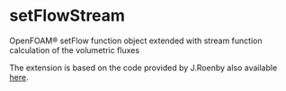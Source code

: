 # setFlowStream
OpenFOAM® setFlow function object extended with stream function calculation of the volumetric fluxes 

The extension is based on the code provided by J.Roenby also available [here](https://github.com/isoAdvector/isoAdvector/tree/master/OpenFOAM/run/prescribedU/discInsShapedFlow/baseCase/generateU). 
